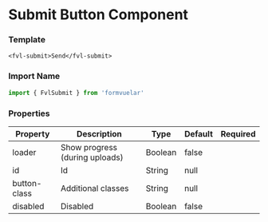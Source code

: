 # Submit Button Component

### Template

```vue
<fvl-submit>Send</fvl-submit>
```

### Import Name

```js
import { FvlSubmit } from 'formvuelar'
```

### Properties

| Property     | Description                    | Type    | Default | Required |
| ------------ | ------------------------------ | ------- | ------- | -------- |
| loader       | Show progress (during uploads) | Boolean | false   |          |
| id           | Id                             | String  | null    |          |
| button-class | Additional classes             | String  | null    |          |
| disabled     | Disabled                       | Boolean | false   |          |
